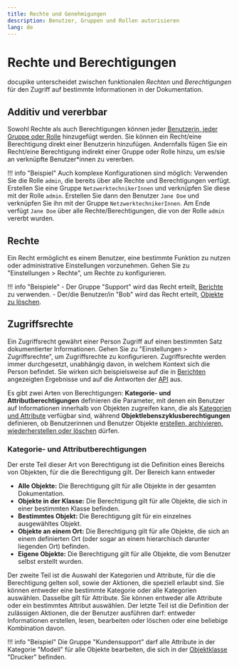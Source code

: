 ```yaml
---
title: Rechte und Genehmigungen
description: Benutzer, Gruppen und Rollen autorisieren
lang: de
---
```


# Rechte und Berechtigungen

docupike unterscheidet zwischen funktionalen _Rechten_ und _Berechtigungen_ für den Zugriff auf bestimmte Informationen in der Dokumentation.

## Additiv und vererbbar

Sowohl Rechte als auch Berechtigungen können jeder [Benutzerin, jeder Gruppe oder Rolle](users-groups-roles.md) hinzugefügt werden. Sie können ein Recht/eine Berechtigung direkt einer Benutzerin hinzufügen. Andernfalls fügen Sie ein Recht/eine Berechtigung indirekt einer Gruppe oder Rolle hinzu, um es/sie an verknüpfte Benutzer*innen zu vererben.

!!! info "Beispiel"
    Auch komplexe Konfigurationen sind möglich: Verwenden Sie die Rolle `admin`, die bereits über alle Rechte und Berechtigungen verfügt. Erstellen Sie eine Gruppe `NetzwerktechnikerInnen` und verknüpfen Sie diese mit der Rolle `admin`. Erstellen Sie dann den Benutzer `Jane Doe` und verknüpfen Sie ihn mit der Gruppe `NetzwerktechnikerInnen`. Am Ende verfügt `Jane Doe` über alle Rechte/Berechtigungen, die von der Rolle `admin` vererbt wurden.

## Rechte

Ein Recht ermöglicht es einem Benutzer, eine bestimmte Funktion zu nutzen oder administrative Einstellungen vorzunehmen. Gehen Sie zu "Einstellungen > Rechte", um Rechte zu konfigurieren.

!!! info "Beispiele"
    -   Der Gruppe "Support" wird das Recht erteilt, [Berichte](../user/reporting.md) zu verwenden.
    -   Der/die Benutzer/in "Bob" wird das Recht erteilt, [Objekte zu löschen](../user/basics/objects.md).

## Zugriffsrechte

Ein Zugriffsrecht gewährt einer Person Zugriff auf einen bestimmten Satz dokumentierter Informationen. Gehen Sie zu "Einstellungen > Zugriffsrechte", um Zugriffsrechte zu konfigurieren.
Zugriffsrechte werden immer durchgesetzt, unabhängig davon, in welchem Kontext sich die Person befindet. Sie wirken sich beispielsweise auf die in [Berichten](../user/reporting.md) angezeigten Ergebnisse und auf die Antworten der [API](../dev/api.md) aus.

Es gibt zwei Arten von Berechtigungen: **Kategorie- und Attributberechtigungen** definieren die Parameter, mit denen ein Benutzer auf Informationen innerhalb von Objekten zugreifen kann, die als [Kategorien und Attribute](../user/basics/categories-and-attributes.md) verfügbar sind, während **Objektlebenszyklusberechtigungen** definieren, ob Benutzerinnen und Benutzer Objekte [erstellen, archivieren, wiederherstellen oder löschen](../user/basics/objects.md) dürfen.

### Kategorie- und Attributberechtigungen

Der erste Teil dieser Art von Berechtigung ist die Definition eines Bereichs von Objekten, für die die Berechtigung gilt. Der Bereich kann entweder

-   **Alle Objekte:** Die Berechtigung gilt für alle Objekte in der gesamten Dokumentation.
-   **Objekte in der Klasse:** Die Berechtigung gilt für alle Objekte, die sich in einer bestimmten Klasse befinden.
-   **Bestimmtes Objekt:** Die Berechtigung gilt für ein einzelnes ausgewähltes Objekt.
-   **Objekte an einem Ort:** Die Berechtigung gilt für alle Objekte, die sich an einem definierten Ort (oder sogar an einem hierarchisch darunter liegenden Ort) befinden.
-   **Eigene Objekte:** Die Berechtigung gilt für alle Objekte, die vom Benutzer selbst erstellt wurden.

Der zweite Teil ist die Auswahl der Kategorien und Attribute, für die die Berechtigung gelten soll, sowie der Aktionen, die speziell erlaubt sind. Sie können entweder eine bestimmte Kategorie oder alle Kategorien auswählen. Dasselbe gilt für Attribute. Sie können entweder alle Attribute oder ein bestimmtes Attribut auswählen. Der letzte Teil ist die Definition der zulässigen Aktionen, die der Benutzer ausführen darf: entweder Informationen erstellen, lesen, bearbeiten oder löschen oder eine beliebige Kombination davon.

!!! info "Beispiel"
    Die Gruppe "Kundensupport" darf alle Attribute in der Kategorie "Modell" für alle Objekte bearbeiten, die sich in der [Objektklasse](../user/basics/classes.md) "Drucker" befinden.
